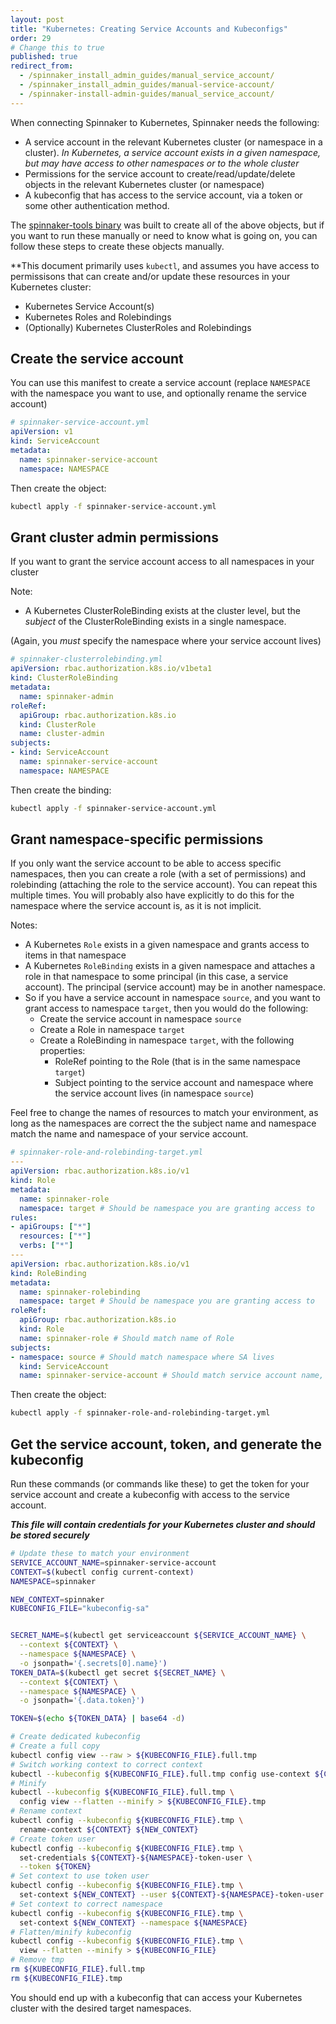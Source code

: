 ```yaml
---
layout: post
title: "Kubernetes: Creating Service Accounts and Kubeconfigs"
order: 29
# Change this to true
published: true
redirect_from:
  - /spinnaker_install_admin_guides/manual_service_account/
  - /spinnaker_install_admin_guides/manual-service-account/
  - /spinnaker-install-admin-guides/manual_service_account/
---
```


When connecting Spinnaker to Kubernetes, Spinnaker needs the following:

* A service account in the relevant Kubernetes cluster (or namespace in a cluster).  *In Kubernetes, a service account exists in a given namespace, but may have access to other namespaces or to the whole cluster*
* Permissions for the service account to create/read/update/delete objects in the relevant Kubernetes cluster (or namespace)
* A kubeconfig that has access to the service account, via a token or some other authentication method.

The [spinnaker-tools binary](https://github.com/armory/spinnaker-tools) was built to create all of the above objects, but if you want to run these manually or need to know what is going on, you can follow these steps to create these objects manually.

**This document primarily uses `kubectl`, and assumes you have access to permissisons that can create and/or update these resources in your Kubernetes cluster:

* Kubernetes Service Account(s)
* Kubernetes Roles and Rolebindings
* (Optionally) Kubernetes ClusterRoles and Rolebindings

## Create the service account

You can use this manifest to create a service account (replace `NAMESPACE` with the namespace you want to use, and optionally rename the service account)

```yml
# spinnaker-service-account.yml
apiVersion: v1
kind: ServiceAccount
metadata:
  name: spinnaker-service-account
  namespace: NAMESPACE
```

Then create the object:

```bash
kubectl apply -f spinnaker-service-account.yml
```

## Grant cluster admin permissions

If you want to grant the service account access to all namespaces in your cluster

Note:

* A Kubernetes ClusterRoleBinding exists at the cluster level, but the *subject* of the ClusterRoleBinding exists in a single namespace.

(Again, you *must* specify the namespace where your service account lives)

```yml
# spinnaker-clusterrolebinding.yml
apiVersion: rbac.authorization.k8s.io/v1beta1
kind: ClusterRoleBinding
metadata:
  name: spinnaker-admin
roleRef:
  apiGroup: rbac.authorization.k8s.io
  kind: ClusterRole
  name: cluster-admin
subjects:
- kind: ServiceAccount
  name: spinnaker-service-account
  namespace: NAMESPACE
```

Then create the binding:

```bash
kubectl apply -f spinnaker-service-account.yml
```

## Grant namespace-specific permissions

If you only want the service account to be able to access specific namespaces, then you can create a role (with a set of permissions) and rolebinding (attaching the role to the service account).  You can repeat this multiple times.  You will probably also have explicitly to do this for the namespace where the service account is, as it is not implicit.

Notes:

* A Kubernetes `Role` exists in a given namespace and grants access to items in that namespace
* A Kubernetes `RoleBinding` exists in a given namespace and attaches a role in that namespace to some principal (in this case, a service account).  The principal (service account) may be in another namespace.
* So if you have a service account in namespace `source`, and you want to grant access to namespace `target`, then you would do the following:
  * Create the service account in namespace `source`
  * Create a Role in namespace `target`
  * Create a RoleBinding in namespace `target`, with the following properties:
    * RoleRef pointing to the Role (that is in the same namespace `target`)
    * Subject pointing to the service account and namespace where the service account lives (in namespace `source`)

Feel free to change the names of resources to match your environment, as long as the namespaces are correct the the subject name and namespace match the name and namespace of your service account.

```yml
# spinnaker-role-and-rolebinding-target.yml
---
apiVersion: rbac.authorization.k8s.io/v1
kind: Role
metadata:
  name: spinnaker-role
  namespace: target # Should be namespace you are granting access to
rules:
- apiGroups: ["*"]
  resources: ["*"]
  verbs: ["*"]
---
apiVersion: rbac.authorization.k8s.io/v1
kind: RoleBinding
metadata:
  name: spinnaker-rolebinding
  namespace: target # Should be namespace you are granting access to
roleRef:
  apiGroup: rbac.authorization.k8s.io
  kind: Role
  name: spinnaker-role # Should match name of Role
subjects:
- namespace: source # Should match namespace where SA lives
  kind: ServiceAccount
  name: spinnaker-service-account # Should match service account name, above
```

Then create the object:

```bash
kubectl apply -f spinnaker-role-and-rolebinding-target.yml
```

## Get the service account, token, and generate the kubeconfig

Run these commands (or commands like these) to get the token for your service account and create a kubeconfig with access to the service account.

**_This file will contain credentials for your Kubernetes cluster and should be stored securely_**

```bash
# Update these to match your environment
SERVICE_ACCOUNT_NAME=spinnaker-service-account
CONTEXT=$(kubectl config current-context)
NAMESPACE=spinnaker

NEW_CONTEXT=spinnaker
KUBECONFIG_FILE="kubeconfig-sa"


SECRET_NAME=$(kubectl get serviceaccount ${SERVICE_ACCOUNT_NAME} \
  --context ${CONTEXT} \
  --namespace ${NAMESPACE} \
  -o jsonpath='{.secrets[0].name}')
TOKEN_DATA=$(kubectl get secret ${SECRET_NAME} \
  --context ${CONTEXT} \
  --namespace ${NAMESPACE} \
  -o jsonpath='{.data.token}')

TOKEN=$(echo ${TOKEN_DATA} | base64 -d)

# Create dedicated kubeconfig
# Create a full copy
kubectl config view --raw > ${KUBECONFIG_FILE}.full.tmp
# Switch working context to correct context
kubectl --kubeconfig ${KUBECONFIG_FILE}.full.tmp config use-context ${CONTEXT}
# Minify
kubectl --kubeconfig ${KUBECONFIG_FILE}.full.tmp \
  config view --flatten --minify > ${KUBECONFIG_FILE}.tmp
# Rename context
kubectl config --kubeconfig ${KUBECONFIG_FILE}.tmp \
  rename-context ${CONTEXT} ${NEW_CONTEXT}
# Create token user
kubectl config --kubeconfig ${KUBECONFIG_FILE}.tmp \
  set-credentials ${CONTEXT}-${NAMESPACE}-token-user \
  --token ${TOKEN}
# Set context to use token user
kubectl config --kubeconfig ${KUBECONFIG_FILE}.tmp \
  set-context ${NEW_CONTEXT} --user ${CONTEXT}-${NAMESPACE}-token-user
# Set context to correct namespace
kubectl config --kubeconfig ${KUBECONFIG_FILE}.tmp \
  set-context ${NEW_CONTEXT} --namespace ${NAMESPACE}
# Flatten/minify kubeconfig
kubectl config --kubeconfig ${KUBECONFIG_FILE}.tmp \
  view --flatten --minify > ${KUBECONFIG_FILE}
# Remove tmp
rm ${KUBECONFIG_FILE}.full.tmp
rm ${KUBECONFIG_FILE}.tmp
```

You should end up with a kubeconfig that can access your Kubernetes cluster with the desired target namespaces.
